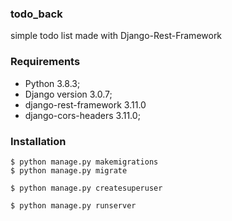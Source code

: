 ### todo_back
simple todo list made with Django-Rest-Framework

### Requirements

- Python 3.8.3;
- Django version 3.0.7;
- django-rest-framework 3.11.0
- django-cors-headers 3.11.0;


### Installation
```
$ python manage.py makemigrations
$ python manage.py migrate

$ python manage.py createsuperuser

$ python manage.py runserver
```